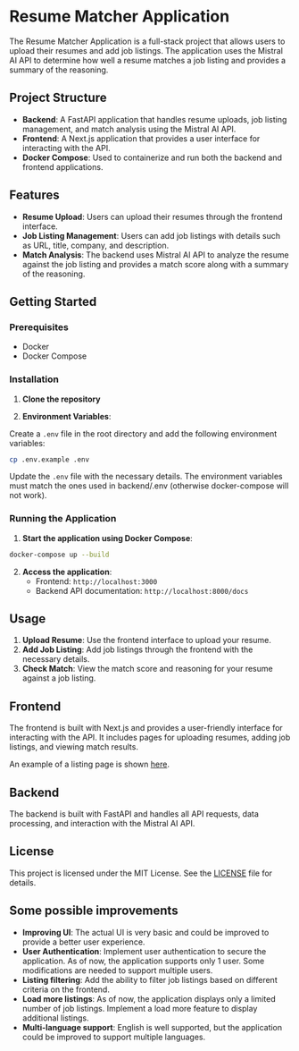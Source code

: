 # Resume Matcher Application

The Resume Matcher Application is a full-stack project that allows users to upload their resumes and add job listings. The application uses the Mistral AI API to determine how well a resume matches a job listing and provides a summary of the reasoning.

## Project Structure

-   **Backend**: A FastAPI application that handles resume uploads, job listing management, and match analysis using the Mistral AI API.
-   **Frontend**: A Next.js application that provides a user interface for interacting with the API.
-   **Docker Compose**: Used to containerize and run both the backend and frontend applications.

## Features

-   **Resume Upload**: Users can upload their resumes through the frontend interface.
-   **Job Listing Management**: Users can add job listings with details such as URL, title, company, and description.
-   **Match Analysis**: The backend uses Mistral AI API to analyze the resume against the job listing and provides a match score along with a summary of the reasoning.

## Getting Started

### Prerequisites

-   Docker
-   Docker Compose

### Installation

1. **Clone the repository**

2. **Environment Variables**:

Create a `.env` file in the root directory and add the following environment variables:

```bash
cp .env.example .env
```

Update the `.env` file with the necessary details. The environment variables must match the ones used in backend/.env (otherwise docker-compose will not work).

### Running the Application

1. **Start the application using Docker Compose**:

```bash
docker-compose up --build
```

2. **Access the application**:
    - Frontend: `http://localhost:3000`
    - Backend API documentation: `http://localhost:8000/docs`

## Usage

1. **Upload Resume**: Use the frontend interface to upload your resume.
2. **Add Job Listing**: Add job listings through the frontend with the necessary details.
3. **Check Match**: View the match score and reasoning for your resume against a job listing.

## Frontend

The frontend is built with Next.js and provides a user-friendly interface for interacting with the API. It includes pages for uploading resumes, adding job listings, and viewing match results.

An example of a listing page is shown [here](docs/listing-example.pdf).

## Backend

The backend is built with FastAPI and handles all API requests, data processing, and interaction with the Mistral AI API.

## License

This project is licensed under the MIT License. See the [LICENSE](LICENSE) file for details.

## Some possible improvements

-   **Improving UI**: The actual UI is very basic and could be improved to provide a better user experience.
-   **User Authentication**: Implement user authentication to secure the application. As of now, the application supports only 1 user. Some modifications are needed to support multiple users.
-   **Listing filtering**: Add the ability to filter job listings based on different criteria on the frontend.
-   **Load more listings**: As of now, the application displays only a limited number of job listings. Implement a load more feature to display additional listings.
-   **Multi-language support**: English is well supported, but the application could be improved to support multiple languages.
